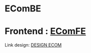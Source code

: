 # EComBE

# Frontend : [EComFE](https://github.com/Kiennt1699/EComFE_remake)

Link design: [DESIGN ECOM](https://www.canva.com/design/DAGRitflw30/jgZpfaew30bXz1_ny6CEqQ/edit?utm_content=DAGRitflw30&utm_campaign=designshare&utm_medium=link2&utm_source=sharebutton)
